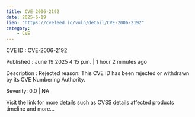 ```yaml
---
title: CVE-2006-2192
date: 2025-6-19
lien: "https://cvefeed.io/vuln/detail/CVE-2006-2192"
category:
    - CVE
---
```


CVE ID : CVE-2006-2192

Published :  June 19
2025
4:15 p.m. | 1 hour
2 minutes ago

Description : Rejected reason: This CVE ID has been rejected or withdrawn by its CVE Numbering Authority.

Severity: 0.0 | NA

Visit the link for more details
such as CVSS details
affected products
timeline
and more...
